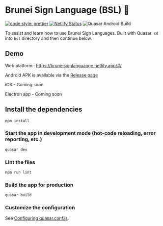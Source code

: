 # Brunei Sign Language (BSL) :raised_hands:

[![code style: prettier](https://img.shields.io/badge/code_style-prettier-ff69b4.svg?style=flat-square)](https://github.com/prettier/prettier) [![Netlify Status](https://api.netlify.com/api/v1/badges/39a45b9c-64d6-45db-a023-70898ddcd25c/deploy-status)](https://app.netlify.com/sites/bruneisignlanguange/deploys) ![Quasar Android Build](https://github.com/Anak-IT-Brunei/jari2ku/workflows/Quasar%20Android%20Build/badge.svg?branch=master)

To assist and learn how to use Brunei Sign Languages. Built with Quasar. `cd` into `bsl` directory and then continue below.

## Demo

Web platform : https://bruneisignlanguange.netlify.app/#/

Android APK is available via the [Release page](https://github.com/Anak-IT-Brunei/jari2ku/releases)

iOS - Coming soon

Electron app - Coming soon

## Install the dependencies

```bash
npm install
```

### Start the app in development mode (hot-code reloading, error reporting, etc.)

```bash
quasar dev
```

### Lint the files

```bash
npm run lint
```

### Build the app for production

```bash
quasar build
```

### Customize the configuration

See [Configuring quasar.conf.js](https://quasar.dev/quasar-cli/quasar-conf-js).
